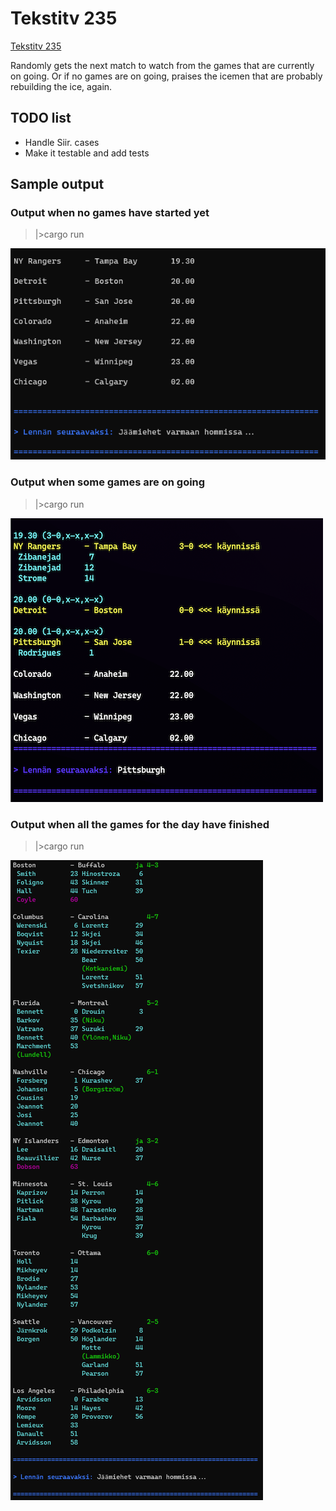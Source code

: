 # Tekstitv 235

[Tekstitv 235](https://yle.fi/aihe/tekstitv?P=235)

Randomly gets the next match to watch from the games that are currently on going. Or if no games are on going, praises the icemen that are probably rebuilding the ice, again.

## TODO list

- Handle Siir. cases
- Make it testable and add tests

## Sample output

### Output when no games have started yet

> |>cargo run

![alt text](sample_not_started.png "Output when no games have started yet")

### Output when some games are on going

> |>cargo run

![alt text](sample_on_going.png "Output when some games are on going")

### Output when all the games for the day have finished

> |>cargo run

![alt text](sample_end.png "Output when all the games for the day have finished")
